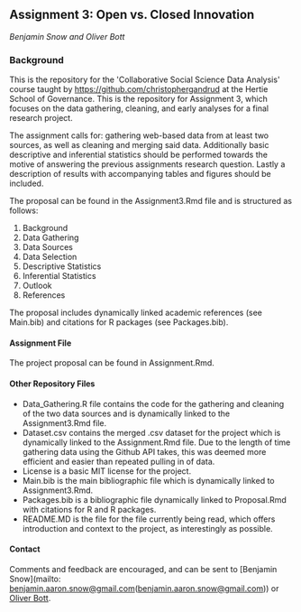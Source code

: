 ## Assignment 3: Open vs. Closed Innovation
*Benjamin Snow and Oliver Bott*

### Background

This is the repository for the 'Collaborative Social Science Data Analysis' course taught by <a href="@christophergandrud/">https://github.com/christophergandrud</a> at the Hertie School of Governance.  This is the repository for Assignment 3, which focuses on the data gathering, cleaning, and early analyses for a final research project.  

The assignment calls for: gathering web-based data from at least two sources, as well as cleaning and merging said data.  Additionally basic descriptive and inferential statistics should be performed towards the motive of answering the previous assignments research question. Lastly a description of results with accompanying tables and figures should be included.

The proposal can be found in the Assignment3.Rmd file and is structured as follows:

1. Background 
2. Data Gathering
3. Data Sources
4. Data Selection
5. Descriptive Statistics
6. Inferential Statistics
7. Outlook
8. References

The proposal includes dynamically linked academic references (see Main.bib) and citations for R packages (see Packages.bib).

#### Assignment File
The project proposal can be found in Assignment.Rmd.  

#### Other Repository Files
- Data_Gathering.R file contains the code for the gathering and cleaning of the two data sources and is dynamically linked to the Assignment3.Rmd file.
- Dataset.csv contains the merged .csv dataset for the project which is dynamically linked to the Assignment.Rmd file. Due to the length of time gathering data using the Github API takes, this was deemed more efficient and easier than repeated pulling in of data.
- License is a basic MIT license for the project.
- Main.bib is the main bibliographic file which is dynamically linked to Assignment3.Rmd.
- Packages.bib is a bibliographic file dynamically linked to Proposal.Rmd with citations for R and R packages.
- README.MD is the file for the file currently being read, which offers introduction and context to the project, as interestingly as possible.


#### Contact
Comments and feedback are encouraged, and can be sent to [Benjamin Snow](mailto: benjamin.aaron.snow@gmail.com(benjamin.aaron.snow@gmail.com)) or [Oliver Bott](mailto:o.bott@mpp.hertie-school.org(o.bott@mpp.hertie-school.org)).
